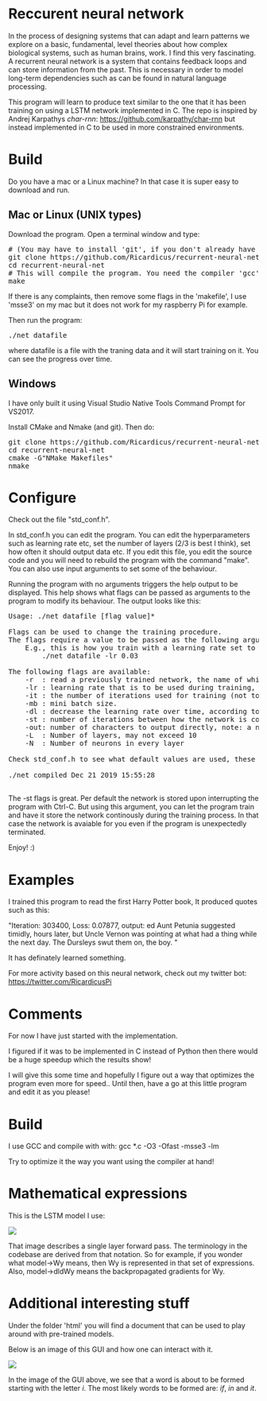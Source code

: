 # Reccurent neural network

In the process of designing systems that can adapt and learn patterns we explore on a basic, fundamental, level theories about how complex biological systems, such as human brains, work. I find this very fascinating. A recurrent neural network is a system that contains feedback loops and can store information from the past. 
This is necessary in order to model long-term dependencies such as can be found in natural language processing. 

This program will learn to produce text similar to the one that
it has been training on using a LSTM network implemented in C. The repo is inspired by Andrej Karpathys <i>char-rnn</i>: https://github.com/karpathy/char-rnn but instead implemented in C to be used in more constrained environments.

# Build 

Do you have a mac or a Linux machine? 
In that case it is super easy to download and run.

## Mac or Linux (UNIX types)

Download the program. 
Open a terminal window and type:

<pre>
# (You may have to install 'git', if you don't already have it!)
git clone https://github.com/Ricardicus/recurrent-neural-net/
cd recurrent-neural-net
# This will compile the program. You need the compiler 'gcc' which is also available for download just like 'git'.
make
</pre>

If there is any complaints, then remove some flags in the 'makefile', I use 'msse3' on my mac but it does not work for my raspberry Pi for example. 

Then run the program:
<pre>
./net datafile 
</pre>

where datafile is a file with the traning data and it will start training on it. You can see the progress 
over time. 

## Windows

I have only built it using Visual Studio Native Tools Command Prompt for VS2017. 

Install CMake and Nmake (and git). 
Then do:

<pre>
git clone https://github.com/Ricardicus/recurrent-neural-net/
cd recurrent-neural-net
cmake -G"NMake Makefiles"
nmake
</pre>

# Configure

Check out the file "std_conf.h".

In std_conf.h you can edit the program. You can edit the hyperparameters such as learning rate etc, set the number of layers (2/3 is best I think), set how often it should output data etc. If you edit this file, you edit the source code and you will need to rebuild the program with the command "make". You can also use input arguments to set some of the behaviour.

Running the program with no arguments triggers the help output to be displayed. This help shows what flags can be
passed as arguments to the program to modify its behaviour. The output looks like this:

<pre>
Usage: ./net datafile [flag value]*

Flags can be used to change the training procedure.
The flags require a value to be passed as the following argument.
    E.g., this is how you train with a learning rate set to 0.03:
        ./net datafile -lr 0.03

The following flags are available:
    -r  : read a previously trained network, the name of which is currently configured to be 'lstm_net.net'.
    -lr : learning rate that is to be used during training, see the example above.
    -it : the number of iterations used for training (not to be confused with epochs).
    -mb : mini batch size.
    -dl : decrease the learning rate over time, according to lr(n+1) <- lr(n) / (1 + n/value).
    -st : number of iterations between how the network is continously stored during training (.json and .net).
    -out: number of characters to output directly, note: a network and a datafile must be provided.
    -L  : Number of layers, may not exceed 10
    -N  : Number of neurons in every layer

Check std_conf.h to see what default values are used, these are set during compilation.

./net compiled Dec 21 2019 15:55:28

</pre>

The -st flags is great. Per default the network is stored upon interrupting the program with Ctrl-C. But using this argument, you can let the program train and have it store the network continously during the training process.
In that case the network is avaiable for you even if the program is unexpectedly terminated.

Enjoy! :)

# Examples
I trained this program to read the first Harry Potter book, It produced quotes such as this: 

"Iteration: 303400, Loss: 0.07877, output: ed Aunt Petunia suggested
timidly, hours later, but Uncle Vernon was pointing at what had a thing while the next day. The Dursleys swut them on, the boy. "

It has definately learned something. 

For more activity based on this neural network, check out my twitter bot: 
https://twitter.com/RicardicusPi


# Comments

For now I have just started with the implementation.

I figured if it was to be implemented in C instead of Python then
there would be a huge speedup which the results show!

I will give this some time and hopefully I figure out a way that
optimizes the program even more for speed.. Until then, have a go at this 
little program and edit it as you please! 

# Build

I use GCC and compile with with: 
gcc *.c -O3 -Ofast -msse3 -lm

Try to optimize it the way you want using the compiler at hand!

# Mathematical expressions

This is the LSTM model I use: 

<img src="https://raw.githubusercontent.com/Ricardicus/recurrent-neural-net/master/html/LSTM_forward.png"></img>

That image describes a single layer forward pass. The terminology in the codebase are derived from that 
notation. So for example, if you wonder what model->Wy means, then Wy is represented in that set of 
expressions. Also, model->dldWy means the backpropagated gradients for Wy.  

# Additional interesting stuff

Under the folder 'html' you will find a document that can be used to play around with pre-trained models. 

Below is an image of this GUI and how one can interact with it. 

<img src="https://raw.githubusercontent.com/Ricardicus/recurrent-neural-net/master/html/Screendump_example.png"></img>

In the image of the GUI above, we see that a word is about to be formed starting with the letter <i>i</i>. The most likely words to be formed are: <i>if</i>, <i>in</i> and <i>it</i>. 
